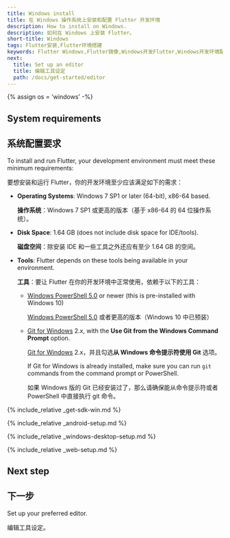 ```yaml
---
title: Windows install
title: 在 Windows 操作系统上安装和配置 Flutter 开发环境
description: How to install on Windows.
description: 如何在 Windows 上安装 Flutter。
short-title: Windows
tags: Flutter安装,Flutter环境搭建
keywords: Flutter Windows,Flutter镜像,Windows开发Flutter,Windows开发环境配置
next:
  title: Set up an editor
  title: 编辑工具设定
  path: /docs/get-started/editor
---
```


{% assign os = 'windows' -%}

## System requirements

## 系统配置要求

To install and run Flutter,
your development environment must meet these minimum requirements:

要想安装和运行 Flutter，你的开发环境至少应该满足如下的需求：

- **Operating Systems**: Windows 7 SP1 or later (64-bit), x86-64 based.

  **操作系统**：Windows 7 SP1 或更高的版本（基于 x86-64 的 64 位操作系统）。

- **Disk Space**: 1.64 GB (does not include disk space for IDE/tools).

  **磁盘空间**：除安装 IDE 和一些工具之外还应有至少 1.64 GB 的空间。

- **Tools**: Flutter depends on these tools being available in your environment.

  **工具**：要让 Flutter 在你的开发环境中正常使用，依赖于以下的工具：

  - [Windows PowerShell 5.0][] or newer (this is pre-installed with Windows 10)

    [Windows PowerShell 5.0][] 或者更高的版本（Windows 10 中已预装）

  - [Git for Windows][] 2.x, with the
    **Use Git from the Windows Command Prompt** option.

    [Git for Windows][] 2.x，并且勾选**从 Windows 命令提示符使用 Git** 选项。

     If Git for Windows is already installed,
     make sure you can run `git` commands from the
     command prompt or PowerShell.

     如果 Windows 版的 Git 已经安装过了，那么请确保能从命令提示符或者
     PowerShell 中直接执行 git 命令。

{% include_relative _get-sdk-win.md %}

{% include_relative _android-setup.md %}

{% include_relative _windows-desktop-setup.md %}

{% include_relative _web-setup.md %}

## Next step

## 下一步

Set up your preferred editor.

编辑工具设定。

[Git for Windows]: https://git-scm.com/download/win
[Windows PowerShell 5.0]: https://docs.microsoft.com/en-us/powershell/scripting/install/installing-windows-powershell
